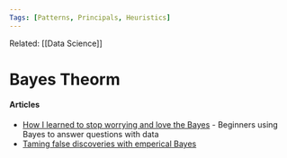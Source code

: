 ```yaml
---
Tags: [Patterns, Principals, Heuristics]
---
```

Related: [[Data Science]] 

# Bayes Theorm

#### Articles
- [How I learned to stop worrying and love the Bayes](http://willgervais.com/blog/2019/9/7/becoming-a-bayesian-dabbler-my-silly-statistical-memoir) - Beginners using Bayes to answer questions with data
- [Taming false discoveries with emperical Bayes](https://towardsdatascience.com/taming-false-discoveries-with-empirical-bayes-2ce81aa8f407)
